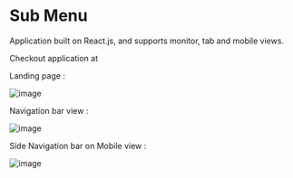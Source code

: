 # Sub Menu

Application built on React.js, and supports monitor, tab and mobile views.

Checkout application at

Landing page :

![image](https://user-images.githubusercontent.com/107784718/184523325-c458e388-de19-4c89-9cbe-fbacf09f7bd6.png)

Navigation bar view :

![image](https://user-images.githubusercontent.com/107784718/184523457-2b63562b-6cf4-4178-b191-b8e02e15cf24.png)


Side Navigation bar on Mobile view :

![image](https://user-images.githubusercontent.com/107784718/184523472-e52ac77b-37ac-4b35-94d2-79c671a3e27b.png)
